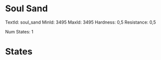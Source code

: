 # Soul Sand
TextId: soul_sand
MinId: 3495
MaxId: 3495
Hardness: 0,5
Resistance: 0,5

Num States: 1
# States
```

```